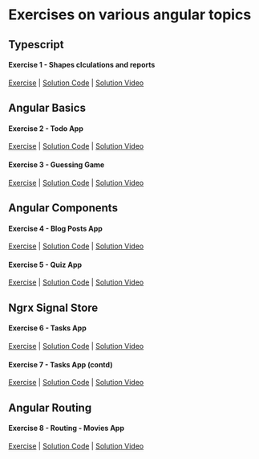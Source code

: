# Exercises on various angular topics

##  Typescript
#### Exercise 1 - Shapes clculations and reports
[Exercise](./ex01-typescript/README.md) 
|
[Solution Code](./ex01-typescript/solution/) 
|
[Solution Video](https://youtu.be/kz9DJVaBk6w) 

## Angular Basics
#### Exercise 2 - Todo App
[Exercise](./ex02-angular-basics/README.md) 
|
[Solution Code](./ex02-angular-basics/solution/)
|
[Solution Video](https://youtu.be/6g4u_I88vGk)

#### Exercise 3 - Guessing Game
[Exercise](./ex03-angular-basics/README.md) 
|
[Solution Code](./ex03-angular-basics/solution/)
|
[Solution Video](https://youtu.be/pS5rY1uimhw)
   
## Angular Components
#### Exercise 4 - Blog Posts App
[Exercise](./ex04-angular-components/README.md) 
|
[Solution Code](./ex04-angular-components/solution/)
|
[Solution Video](https://youtu.be/6G9JeDjU_F4)

#### Exercise 5 - Quiz App
[Exercise](./ex05-angular-components/README.md) 
|
[Solution Code](./ex05-angular-components/solution/)
|
[Solution Video](https://youtu.be/O4A1Mn81wnE)

## Ngrx Signal Store
#### Exercise 6 - Tasks App
[Exercise](./ex06-ngrx-signals/README.md)
|
[Solution Code](./ex06-ngrx-signals/solution/)
|
[Solution Video](https://youtu.be/xMH8GybG1QY)

#### Exercise 7 - Tasks App (contd)
[Exercise](./ex07-ngrx-rxjs-interop/README.md)
|
[Solution Code](./ex07-ngrx-rxjs-interop/solution)
|
[Solution Video](https://youtu.be/_M_4jP2mA5w)

## Angular Routing
#### Exercise 8 - Routing - Movies App
[Exercise](./ex08-routing/README.md)
|
[Solution Code](./ex08-routing/solution)
|
[Solution Video](https://youtu.be/hIWdwGxc1ME)

